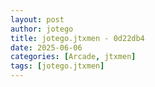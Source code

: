 ```yaml
---
layout: post
author: jotego
title: jotego.jtxmen - 0d22db4
date: 2025-06-06
categories: [Arcade, jtxmen]
tags: [jotego.jtxmen]
---
```


